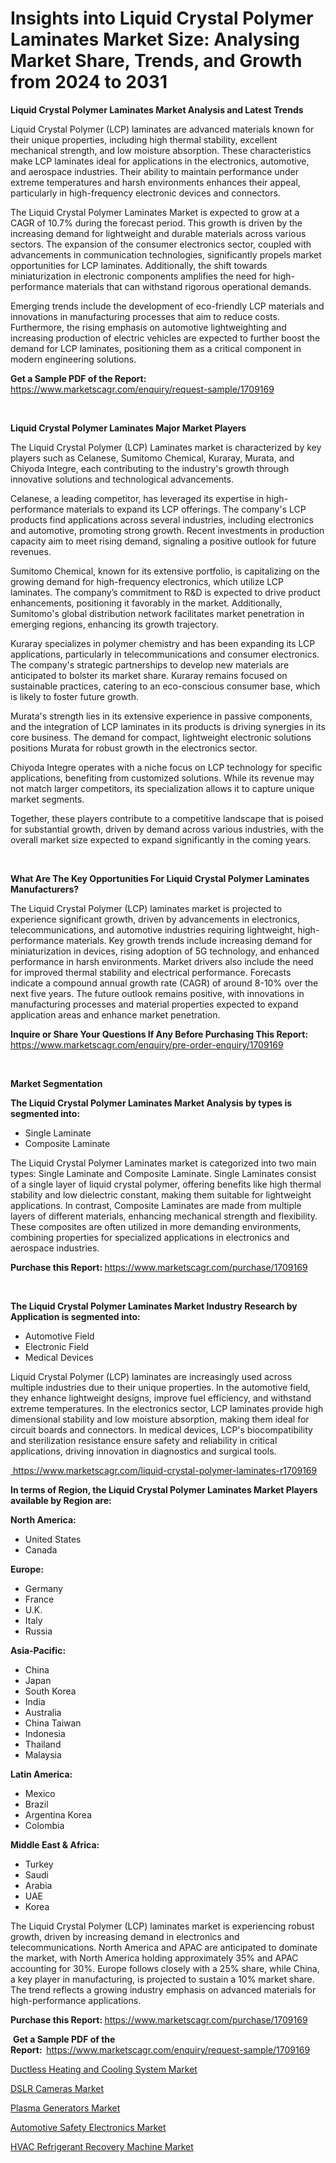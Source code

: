 <p><h1>Insights into Liquid Crystal Polymer Laminates Market Size: Analysing Market Share, Trends, and Growth from 2024 to 2031</h1></p><p><strong>Liquid Crystal Polymer Laminates Market Analysis and Latest Trends</strong></p>
<p><p>Liquid Crystal Polymer (LCP) laminates are advanced materials known for their unique properties, including high thermal stability, excellent mechanical strength, and low moisture absorption. These characteristics make LCP laminates ideal for applications in the electronics, automotive, and aerospace industries. Their ability to maintain performance under extreme temperatures and harsh environments enhances their appeal, particularly in high-frequency electronic devices and connectors.</p><p>The Liquid Crystal Polymer Laminates Market is expected to grow at a CAGR of 10.7% during the forecast period. This growth is driven by the increasing demand for lightweight and durable materials across various sectors. The expansion of the consumer electronics sector, coupled with advancements in communication technologies, significantly propels market opportunities for LCP laminates. Additionally, the shift towards miniaturization in electronic components amplifies the need for high-performance materials that can withstand rigorous operational demands.</p><p>Emerging trends include the development of eco-friendly LCP materials and innovations in manufacturing processes that aim to reduce costs. Furthermore, the rising emphasis on automotive lightweighting and increasing production of electric vehicles are expected to further boost the demand for LCP laminates, positioning them as a critical component in modern engineering solutions.</p></p>
<p><strong>Get a Sample PDF of the Report:&nbsp;</strong> <a href="https://www.marketscagr.com/enquiry/request-sample/1709169?utm_campaign=1813&utm_medium=2&utm_source=Github&utm_content=ia&utm_term=21102024&utm_id=liquid-crystal-polymer-laminates">https://www.marketscagr.com/enquiry/request-sample/1709169</a></p>
<p>&nbsp;</p>
<p><strong>Liquid Crystal Polymer Laminates Major Market Players</strong></p>
<p><p>The Liquid Crystal Polymer (LCP) Laminates market is characterized by key players such as Celanese, Sumitomo Chemical, Kuraray, Murata, and Chiyoda Integre, each contributing to the industry's growth through innovative solutions and technological advancements.</p><p>Celanese, a leading competitor, has leveraged its expertise in high-performance materials to expand its LCP offerings. The company's LCP products find applications across several industries, including electronics and automotive, promoting strong growth. Recent investments in production capacity aim to meet rising demand, signaling a positive outlook for future revenues.</p><p>Sumitomo Chemical, known for its extensive portfolio, is capitalizing on the growing demand for high-frequency electronics, which utilize LCP laminates. The company’s commitment to R&D is expected to drive product enhancements, positioning it favorably in the market. Additionally, Sumitomo's global distribution network facilitates market penetration in emerging regions, enhancing its growth trajectory.</p><p>Kuraray specializes in polymer chemistry and has been expanding its LCP applications, particularly in telecommunications and consumer electronics. The company's strategic partnerships to develop new materials are anticipated to bolster its market share. Kuraray remains focused on sustainable practices, catering to an eco-conscious consumer base, which is likely to foster future growth.</p><p>Murata's strength lies in its extensive experience in passive components, and the integration of LCP laminates in its products is driving synergies in its core business. The demand for compact, lightweight electronic solutions positions Murata for robust growth in the electronics sector.</p><p>Chiyoda Integre operates with a niche focus on LCP technology for specific applications, benefiting from customized solutions. While its revenue may not match larger competitors, its specialization allows it to capture unique market segments.</p><p>Together, these players contribute to a competitive landscape that is poised for substantial growth, driven by demand across various industries, with the overall market size expected to expand significantly in the coming years.</p></p>
<p>&nbsp;</p>
<p><strong>What Are The Key Opportunities For Liquid Crystal Polymer Laminates Manufacturers?</strong></p>
<p><p>The Liquid Crystal Polymer (LCP) laminates market is projected to experience significant growth, driven by advancements in electronics, telecommunications, and automotive industries requiring lightweight, high-performance materials. Key growth trends include increasing demand for miniaturization in devices, rising adoption of 5G technology, and enhanced performance in harsh environments. Market drivers also include the need for improved thermal stability and electrical performance. Forecasts indicate a compound annual growth rate (CAGR) of around 8-10% over the next five years. The future outlook remains positive, with innovations in manufacturing processes and material properties expected to expand application areas and enhance market penetration.</p></p>
<p><strong>Inquire or Share Your Questions If Any Before Purchasing This Report:</strong> <a href="https://www.marketscagr.com/enquiry/pre-order-enquiry/1709169?utm_campaign=1813&utm_medium=2&utm_source=Github&utm_content=ia&utm_term=21102024&utm_id=liquid-crystal-polymer-laminates">https://www.marketscagr.com/enquiry/pre-order-enquiry/1709169</a></p>
<p>&nbsp;</p>
<p><strong>Market Segmentation</strong></p>
<p><strong>The Liquid Crystal Polymer Laminates Market Analysis by types is segmented into:</strong></p>
<p><ul><li>Single Laminate</li><li>Composite Laminate</li></ul></p>
<p><p>The Liquid Crystal Polymer Laminates market is categorized into two main types: Single Laminate and Composite Laminate. Single Laminates consist of a single layer of liquid crystal polymer, offering benefits like high thermal stability and low dielectric constant, making them suitable for lightweight applications. In contrast, Composite Laminates are made from multiple layers of different materials, enhancing mechanical strength and flexibility. These composites are often utilized in more demanding environments, combining properties for specialized applications in electronics and aerospace industries.</p></p>
<p><strong>Purchase this Report:&nbsp;</strong><a href="https://www.marketscagr.com/purchase/1709169?utm_campaign=1813&utm_medium=2&utm_source=Github&utm_content=ia&utm_term=21102024&utm_id=liquid-crystal-polymer-laminates">https://www.marketscagr.com/purchase/1709169</a></p>
<p>&nbsp;</p>
<p><strong>The Liquid Crystal Polymer Laminates Market Industry Research by Application is segmented into:</strong></p>
<p><ul><li>Automotive Field</li><li>Electronic Field</li><li>Medical Devices</li></ul></p>
<p><p>Liquid Crystal Polymer (LCP) laminates are increasingly used across multiple industries due to their unique properties. In the automotive field, they enhance lightweight designs, improve fuel efficiency, and withstand extreme temperatures. In the electronics sector, LCP laminates provide high dimensional stability and low moisture absorption, making them ideal for circuit boards and connectors. In medical devices, LCP's biocompatibility and sterilization resistance ensure safety and reliability in critical applications, driving innovation in diagnostics and surgical tools.</p></p>
<p><a href="https://www.marketscagr.com/liquid-crystal-polymer-laminates-r1709169?utm_campaign=1813&utm_medium=2&utm_source=Github&utm_content=ia&utm_term=21102024&utm_id=liquid-crystal-polymer-laminates">&nbsp;https://www.marketscagr.com/liquid-crystal-polymer-laminates-r1709169</a></p>
<p><strong>In terms of Region, the Liquid Crystal Polymer Laminates Market Players available by Region are:</strong></p>
<p>
    <p> <strong> North America: </strong>
        <ul>
            <li>United States</li>
            <li>Canada</li>
        </ul>
        </p> 
    <p> <strong> Europe: </strong>
        <ul>
            <li>Germany</li>
            <li>France</li>
            <li>U.K.</li>
            <li>Italy</li>
            <li>Russia</li>
        </ul>
        </p> 
    <p> <strong> Asia-Pacific: </strong>
        <ul>
            <li>China</li>
            <li>Japan</li>
            <li>South Korea</li>
            <li>India</li>
            <li>Australia</li>
            <li>China Taiwan</li>
            <li>Indonesia</li>
            <li>Thailand</li>
            <li>Malaysia</li>
        </ul>
        </p> 
    <p> <strong> Latin America: </strong>
        <ul>
            <li>Mexico</li>
            <li>Brazil</li>
            <li>Argentina Korea</li>
            <li>Colombia</li>
        </ul>
        </p> 
    <p> <strong> Middle East & Africa: </strong>
        <ul>
            <li>Turkey</li>
            <li>Saudi</li>
            <li>Arabia</li>
            <li>UAE</li>
            <li>Korea</li>
        </ul>
    </p>
    </p>
<p><p>The Liquid Crystal Polymer (LCP) laminates market is experiencing robust growth, driven by increasing demand in electronics and telecommunications. North America and APAC are anticipated to dominate the market, with North America holding approximately 35% and APAC accounting for 30%. Europe follows closely with a 25% share, while China, a key player in manufacturing, is projected to sustain a 10% market share. The trend reflects a growing industry emphasis on advanced materials for high-performance applications.</p></p>
<p><strong>Purchase this Report: </strong><a href="https://www.marketscagr.com/purchase/1709169?utm_campaign=1813&utm_medium=2&utm_source=Github&utm_content=ia&utm_term=21102024&utm_id=liquid-crystal-polymer-laminates">https://www.marketscagr.com/purchase/1709169</a></p>
<p>&nbsp;<strong>Get a Sample PDF of the Report:&nbsp;&nbsp;</strong><a href="https://www.marketscagr.com/enquiry/request-sample/1709169?utm_campaign=1813&utm_medium=2&utm_source=Github&utm_content=ia&utm_term=21102024&utm_id=liquid-crystal-polymer-laminates">https://www.marketscagr.com/enquiry/request-sample/1709169</a></p>
<p><strong></strong></p>
<p><p><a href="https://issuu.com/reportprime-2/docs/ductless-heating-and-cooling-system_15942398ddb201?utm_campaign=1813&utm_medium=2&utm_source=Github&utm_content=ia&utm_term=21102024&utm_id=liquid-crystal-polymer-laminates">Ductless Heating and Cooling System Market</a></p><p><a href="https://www.linkedin.com/pulse/strategic-roadmap-global-dslr-cameras-market-insights-opportunities-w5bof?utm_campaign=1813&utm_medium=2&utm_source=Github&utm_content=ia&utm_term=21102024&utm_id=liquid-crystal-polymer-laminates">DSLR Cameras Market</a></p><p><a href="https://www.linkedin.com/pulse/regional-adaptations-global-plasma-generators-market-trends-zwzxc?utm_campaign=1813&utm_medium=2&utm_source=Github&utm_content=ia&utm_term=21102024&utm_id=liquid-crystal-polymer-laminates">Plasma Generators Market</a></p><p><a href="https://www.linkedin.com/pulse/strategic-market-insights-global-automotive-safety-electronics-k47rf?utm_campaign=1813&utm_medium=2&utm_source=Github&utm_content=ia&utm_term=21102024&utm_id=liquid-crystal-polymer-laminates">Automotive Safety Electronics Market</a></p><p><a href="https://issuu.com/reportprime-2/docs/hvac-refrigerant-recovery-machine-m_ef7142f1c7b343?utm_campaign=1813&utm_medium=2&utm_source=Github&utm_content=ia&utm_term=21102024&utm_id=liquid-crystal-polymer-laminates">HVAC Refrigerant Recovery Machine Market</a></p></p>